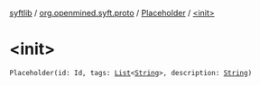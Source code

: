 [syftlib](../../index.md) / [org.openmined.syft.proto](../index.md) / [Placeholder](index.md) / [&lt;init&gt;](./-init-.md)

# &lt;init&gt;

`Placeholder(id: Id, tags: `[`List`](https://kotlinlang.org/api/latest/jvm/stdlib/kotlin.collections/-list/index.html)`<`[`String`](https://kotlinlang.org/api/latest/jvm/stdlib/kotlin/-string/index.html)`>, description: `[`String`](https://kotlinlang.org/api/latest/jvm/stdlib/kotlin/-string/index.html)`)`